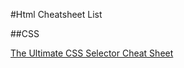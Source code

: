 #Html Cheatsheet List

##CSS

[The Ultimate CSS Selector Cheat Sheet](#https://www.adtrak.co.uk/blog/the-ultimate-css-selectors-cheatsheet/)
